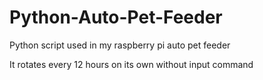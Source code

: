 # Python-Auto-Pet-Feeder

Python script used in my raspberry pi auto pet feeder

It rotates every 12 hours on its own without input command

